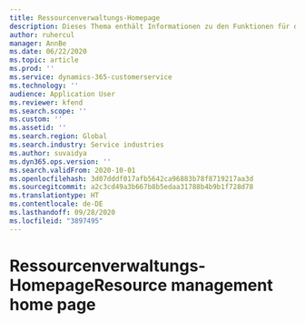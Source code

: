 ```yaml
---
title: Ressourcenverwaltungs-Homepage
description: Dieses Thema enthält Informationen zu den Funktionen für das Ressourcenmanagement in Dynamics 365 Project Vorgängen.
author: ruhercul
manager: AnnBe
ms.date: 06/22/2020
ms.topic: article
ms.prod: ''
ms.service: dynamics-365-customerservice
ms.technology: ''
audience: Application User
ms.reviewer: kfend
ms.search.scope: ''
ms.custom: ''
ms.assetid: ''
ms.search.region: Global
ms.search.industry: Service industries
ms.author: suvaidya
ms.dyn365.ops.version: ''
ms.search.validFrom: 2020-10-01
ms.openlocfilehash: 3d07dddf017afb5642ca96883b78f8719217aa3d
ms.sourcegitcommit: a2c3cd49a3b667b8b5edaa31788b4b9b1f728d78
ms.translationtype: HT
ms.contentlocale: de-DE
ms.lasthandoff: 09/28/2020
ms.locfileid: "3897495"
---
```

# <a name="resource-management-home-page"></a><span data-ttu-id="de2bc-103">Ressourcenverwaltungs-Homepage</span><span class="sxs-lookup"><span data-stu-id="de2bc-103">Resource management home page</span></span>
